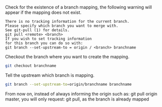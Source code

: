 Check for the existence of a branch mapping, the following warning will appear if the mapping does not exist.

```
There is no tracking information for the current branch.
Please specify which branch you want to merge with.
See git-pull (1) for details.
git pull <remote> <branch>
If you wish to set tracking information 
for this branch you can do so with:
git branch --set-upstream-to = origin / <branch> branchname
 ```

Checkout the branch where you want to create the mapping.
``` bash
git checkout branchname
```

Tell the upstream which branch is mapping.
``` bash
git branch --set-upstream-to=origin/branchname branchname
```

From now on, instead of always informing the origin such as: git pull origin master, you will only request: git pull, as the branch is already mapped
